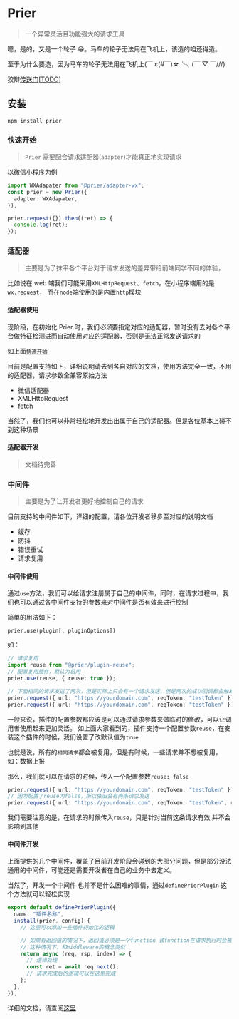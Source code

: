 # Prier

> 一个异常灵活且功能强大的请求工具

嗯，是的，又是一个轮子 😁。马车的轮子无法用在飞机上，该造的咱还得造。

至于为什么要造，因为马车的轮子无法用在飞机上(￣ ε(#￣)☆╰╮(￣ ▽ ￣///)

狡辩[传送门[TODO]](#这里解释)

## 安装

```shell
npm install prier
```

### 快速开始

> `Prier` 需要配合请求适配器(`adapter`)才能真正地实现请求

以微信小程序为例

```ts
import WXAdapater from "@prier/adapter-wx";
const prier = new Prier({
  adapter: WXAdapater,
});

prier.request({}).then((ret) => {
  console.log(ret);
});
```

### 适配器

> 主要是为了抹平各个平台对于请求发送的差异带给前端同学不同的体验，

比如说在 web 端我们可能采用`XMLHttpRequest`、`fetch`，在小程序端用的是`wx.request`， 而在`node`端使用的是内置`http`模块

#### 适配器使用

现阶段，在初始化 Prier 时，我们*必须*要指定对应的适配器，暂时没有去对各个平台做特征检测进而自动使用对应的适配器，否则是无法正常发送请求的

如上面[`快速开始`](#快速开始)

目前是配置支持如下，详细说明请去到各自对应的文档，使用方法完全一致，不用的适配器，请求参数全兼容原始方法

- 微信适配器
- XMLHttpRequest
- fetch

当然了，我们也可以非常轻松地开发出出属于自己的适配器。但是各位基本上碰不到这种场景

#### 适配器开发

> 文档待完善

### 中间件

> 主要是为了让开发者更好地控制自己的请求

目前支持的中间件如下，详细的配置，请各位开发者移步至对应的说明文档

- 缓存
- 防抖
- 错误重试
- 请求复用

#### 中间件使用

通过`use`方法，我们可以给请求注册属于自己的中间件，同时，在请求过程中，我们也可以通过各中间件支持的参数来对中间件是否有效来进行控制

简单的用法如下：

`prier.use(plugin[, pluginOptions])`

如：

```typescript
// 请求复用
import reuse from "@prier/plugin-reuse";
// 配置复用插件，默认为启用
prier.use(reuse, { reuse: true });

// 下面相同的请求发送了两次，但是实际上只会有一个请求发送，但是两次的成功回调都会触发
prier.request({ url: "https://yourdomain.com", reqToken: "testToken" }).then(() => {});
prier.request({ url: "https://yourdomain.com", reqToken: "testToken" }).then(() => {});
```

一般来说，插件的配置参数都应该是可以通过请求参数来做临时的修改，可以让调用者使用起来更加灵活。
如上面大家看到的，插件支持一个配置参数`reuse`，在安装这个插件的时候，我们设置了改默认值为`true`

也就是说，所有的`相同请求`都会被复用，但是有时候，一些请求并不想被复用，如：数据上报

那么，我们就可以在请求的时候，传入一个配置参数`reuse: false`

```typescript
prier.request({ url: "https://yourdomain.com", reqToken: "testToken" }).then(() => {});
// 因为配置了reuse为false，所以依旧会有两条请求发送
prier.request({ url: "https://yourdomain.com", reqToken: "testToken", reuse: false }).then(() => {});
```

我们需要注意的是，在请求的时候传入`reuse`，只是针对当前这条请求有效,并不会影响到其他

#### 中间件开发

上面提供的几个中间件，覆盖了目前开发阶段会碰到的大部分问题，但是部分没法通用的中间件，可能还是需要开发者在自己的业务中去定义。

当然了，开发一个中间件 也并不是什么困难的事情，通过`definePrierPlugin` 这个方法就可以轻松实现

```typescript
export default definePrierPlugin({
  name: "插件名称",
  install(prier, config) {
    // 这里可以添加一些插件初始化的逻辑

    // 如果有返回值的情况下，返回值必须是一个function 该function在请求执行时会被执行
    // 这种情况下，和middleware的概念类似
    return async (req, rsp, index) => {
      // 逻辑处理
      const ret = await req.next();
      // 请求完成后的逻辑可以在这里完成
    };
  },
});
```

详细的文档，请查阅[这里](详细文档)

